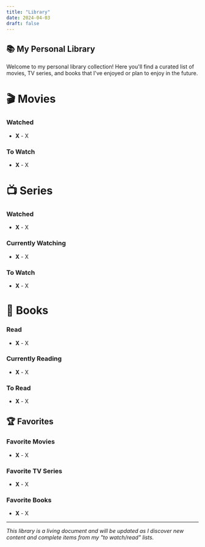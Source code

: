 ```yaml
---
title: "Library"
date: 2024-04-03
draft: false
---
```


## 📚 My Personal Library

Welcome to my personal library collection! Here you'll find a curated list of movies, TV series, and books that I've enjoyed or plan to enjoy in the future.

# 🎬 Movies

### Watched

- **X** - X

### To Watch

- **X** - X

# 📺 Series

### Watched

- **X** - X

### Currently Watching

- **X** - X

### To Watch

- **X** - X

# 📖 Books

### Read

- **X** - X

### Currently Reading

- **X** - X

### To Read

- **X** - X

## 🏆 Favorites

### Favorite Movies
- **X** - X
### Favorite TV Series
- **X** - X
### Favorite Books
- **X** - X
---

*This library is a living document and will be updated as I discover new content and complete items from my "to watch/read" lists.* 
